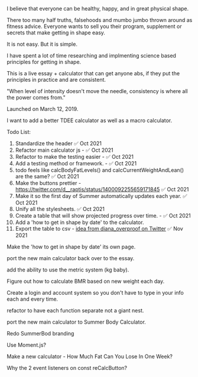 I believe that everyone can be healthy, happy, and in great physical shape. 

There too many half truths, falsehoods and mumbo jumbo thrown around as fitness advice. Everyone wants to sell you their program, supplement or secrets that make getting in shape easy. 

It is not easy. But it is simple.

I have spent a lot of time researching and implmenting science based principles for getting in shape. 

This is a live essay + calculator that can get anyone abs, if they put the principles in practice and are consistent. 

"When level of intensity doesn't move the needle, consistency is where all the power comes from."

Launched on March 12, 2019.

I want to add a better TDEE calculator as well as a macro calculator.

Todo List:
1. Standardize the header ✅ Oct 2021
2. Refactor main calculator js - ✅ Oct 2021
4. Refactor to make the testing easier - ✅ Oct 2021
3. Add a testing method or framework. - ✅ Oct 2021
5. todo feels like calcBodyFatLevels() and calcCurrentWeightAndLean() are the same? ✅ Oct 2021
6. Make the buttons prettier - https://twitter.com/d__raptis/status/1400092255659171845 ✅ Oct 2021
7. Make it so the first day of Summer automatically updates each year. ✅ Oct 2021
8. Unify all the stylesheets. ✅ Oct 2021
9. Create a table that will show projected progress over time. - ✅ Oct 2021
10. Add a 'how to get in shape by date' to the calculator.
11. Export the table to csv - [idea from diana_overproof on Twitter](https://twitter.com/JoshDance/status/145555507697035264) ✅ Nov 2021

Make the 'how to get in shape by date' its own page.

port the new main calculator back over to the essay.

add the ability to use the metric system (kg baby).

Figure out how to calculate BMR based on new weight each day.

Create a login and account system so you don't have to type in your info each and every time.

refactor to have each function separate not a giant nest.

port the new main calculator to Summer Body Calculator.

Redo SummerBod branding

Use Moment.js?

Make a new calculator - How Much Fat Can You Lose In One Week?

Why the 2 event listeners on const reCalcButton?




